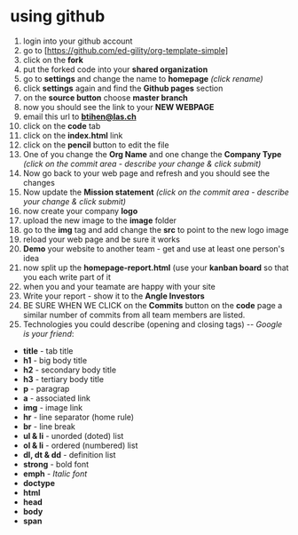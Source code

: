 # using github

1. login into your github account
2. go to [https://github.com/ed-gility/org-template-simple]
3. click on the **fork**
4. put the forked code into your **shared organization**
5. go to **settings** and change the name to **homepage** *(click rename)*
6. click **settings** again and find the **Github pages** section
7. on the **source button** choose **master branch**
8. now you should see the link to your **NEW WEBPAGE**
9. email this url to **btihen@las.ch**
10. click on the **code** tab
11. click on the **index.html** link
13. click on the **pencil** button to edit the file
14. One of you change the **Org Name** and one change the **Company Type** *(click on the commit area - describe your change & click submit)*
15. Now go back to your web page and refresh and you should see the changes
18. Now update the **Mission statement**  *(click on the commit area - describe your change & click submit)*
19. now create your company **logo**
20. upload the new image to the **image** folder
21. go to the **img** tag and add change the **src** to point to the new logo image
20. reload your web page and be sure it works
22. **Demo** your website to another team - get and use at least one person's idea
23. now split up the **homepage-report.html** (use your **kanban board** so that you each write part of it
25. when you and your teamate are happy with your site 
26. Write your report - show it to the **Angle Investors**
26. BE SURE WHEN WE CLICK on the **Commits** button on the **code** page a similar number of commits from all team members are listed.
27. Technologies you could describe (opening and closing tags) -- *Google is your friend*: 
  * **title** - tab title
  * **h1**  - big body title
  * **h2**  - secondary body title
  * **h3**  - tertiary body title
  * **p**   - paragrap
  * **a**   - associated link
  * **img** - image link
  * **hr**  - line separator (home rule)
  * **br**  - line break
  * **ul & li** - unorded (doted) list
  * **ol & li** - ordered (numbered) list
  * **dl, dt & dd** - definition list
  * **strong** - bold font
  * **emph** - *Italic font*
  * **doctype**
  * **html**
  * **head**
  * **body**
  * **span**
  

